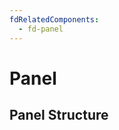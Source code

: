 ```yaml
---
fdRelatedComponents:
  - fd-panel
---
```


# Panel

## Panel Structure
<d-example name="structure">
</d-example>
